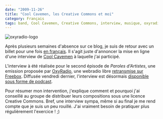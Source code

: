 ```yaml
---
date: "2009-11-26"
title: "Cool Cavemen, les Creative Commons et moi"
category: Français
tags: band, Cool Cavemen, Creative Commons, interview, musique, oxyradio, podcast, radio
---
```


![oxyradio-logo]({attach}oxyradio-logo.png)

Après plusieurs semaines d'absence sur ce blog, je suis de retour avec un
billet pour une fois [en français]({category}francais). Il s'agit juste
d'annoncer la mise en ligne d'une interview de [Cool
Cavemen](https://coolcavemen.com) à laquelle j'ai participé.

L'interview à été réalisée pour le second épisode de _Paroles d'Artistes_, une
emission proposée par [OxyRadio](https://web.archive.org/web/20180325205952/http://oxyradio.net/), une webradio libre
[retransmise sur Freebox](https://web.archive.org/web/20100715042903/https://www.oxyradio.net/news-55.html). Diffusée
vendredi dernier, l'interview est désormais [disponible sous forme de
podcast](https://web.archive.org/web/20100715003245/https://www.oxyradio.net/podcast-121.html).

Pour résumer mon intervention, j'explique comment et pourquoi j'ai conseillé au
groupe de distribuer leurs compositions sous une licence Creative Commons.
Bref, une interview sympa, même si au final je me rend compte que je suis un
peu rouillé. J'ai vraiment besoin de pratiquer plus régulièrement l'exercice&nbsp;!
;)
